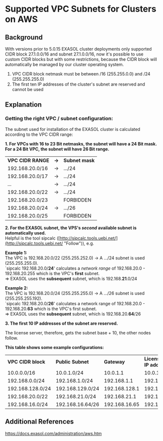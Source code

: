 # Supported VPC Subnets for Clusters on AWS 
## Background

With versions prior to 5.0.15 EXASOL cluster deployments only supported CIDR block 27.1.0.0/16 and subnet 27.1.0.0/16, now it's possible to use custom CIDR blocks but with some restrictions, because the CIDR block will automatically be managed by our cluster operating system.

1. VPC CIDR block netmask must be between /16 (255.255.0.0) and /24 (255.255.255.0)
2. The first ten IP addresses of the cluster's subnet are reserved and cannot be used

## Explanation

### Getting the right VPC / subnet configuration:

The subnet used for installation of the EXASOL cluster is calculated according to the VPC CIDR range:

**1. For VPCs with 16 to 23 Bit netmasks, the subnet will have a 24 Bit mask. For a 24 Bit VPC, the subnet will have 26 Bit range.**



|  |  |  |
| --- | --- | --- |
| **VPC CIDR RANGE** | **->** | **Subnet mask** |
| 192.168.20.0/16 | -> | .../24 |
| 192.168.20.0/17 | -> | .../24 |
| ... | -> | .../24 |
| 192.168.20.0/22 | -> | .../24 |
| 192.168.20.0/23 |    | FORBIDDEN |
| 192.168.20.0/24 | -> | .../26 |
| 192.168.20.0/25 |    | FORBIDDEN |

**2. For the EXASOL subnet, the VPS's *second* available subnet is automatically used.**  
Helpful is the tool sipcalc ([http://sipcalc.tools.uebi.net/](http://sipcalc.tools.uebi.net/ "Follow")), e.g.

**Example 1:**  
The VPC is 192.168.20.0/22 (255.255.252.0) -> A .../24 subnet is used (255.255.255.0).  
`sipcalc 192.168.20.0/**24**' calculates a *network range* of 192.168.20.0 - 192.168.20.255 which is the VPC's **first** subnet.  
=> EXASOL uses the **subsequent** subnet, which is 192.168.**21**.0/24

**Example 2:**  
The VPC is 192.168.20.0/24 (255.255.255.0) -> A .../26 subnet is used (255.255.255.192).  
`sipcalc 192.168.20.0/**26**' calculates a network range of 192.168.20.0 - 192.168.20.**63** which is the VPC's first subnet.  
=> EXASOL uses the **subsequent** subnet, which is 192.168.20.**64**/26

**3. The first 10 IP addresses of the subnet are reserved.**

The license server, therefore, gets the subnet base + 10, the other nodes follow.

**This table shows some example configurations:**



|  |  |  |  |  |  |
| --- | --- | --- | --- | --- | --- |
| **VPC CIDR block** | **Public Subnet** | **Gateway** | **License Server IP address** | **IPMI network host addresses** | **First additional VLAN address** |
| 10.0.0.0/16 | 10.0.1.0/24 | 10.0.1.1 | 10.0.1.10 | 10.0.128.0 | 10.0.65.0/16 |
| 192.168.0.0/24 | 192.168.1.0/24 | 192.168.1.1 | 192.168.1.10 | 192.168.1.128 | 192.168.64.0/24 |
| 192.168.128.0/24 | 192.168.129.0/24 | 192.168.128.1 | 192.168.129.10 | 192.168.129.128 | 192.168.32.0/24 |
| 192.168.20.0/22 | 192.168.21.0/24 | 192.168.21.1 | 192.168.21.10 | 192.168.21.128 | 
| 192.168.16.0/24 | 192.168.16.64/26 | 192.168.16.65 | 192.168.16.74 | 192.168.16.96 | 192.168.128.0/26 |

## Additional References

<https://docs.exasol.com/administration/aws.htm>

